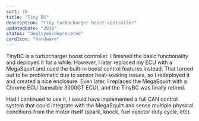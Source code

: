 ```yaml
---
sort: 10
title: "Tiny BC"
description: "Tiny turbocharger boost controller"
updatedDate: "2010"
status: "deployed/deprecated"
cardIcon: "hardware"
---
```

TinyBC is a turbocharger boost controller. I finished the basic functionality and deployed it for a while. However, I later replaced my ECU with a MegaSquirt and used the built-in boost control features instead. That turned out to be problematic due to sensor heat-soaking issues, so I redeployed it and created a nice enclosure. Even later, I replaced the MegaSquirt with a Chrome ECU (tuneable 3000GT ECU), and the TinyBC was finally retired.

Had I continued to use it, I would have implemented a full CAN control system that could integrate with the MegaSquirt and sense multiple physical conditions from the motor itself (spark, knock, fuel injector duty cycle, etc).